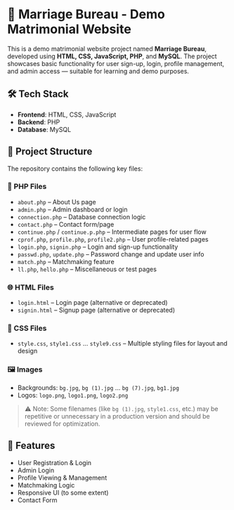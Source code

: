 # 💍 Marriage Bureau - Demo Matrimonial Website

This is a demo matrimonial website project named **Marriage Bureau**, developed using **HTML, CSS, JavaScript, PHP**, and **MySQL**. The project showcases basic functionality for user sign-up, login, profile management, and admin access — suitable for learning and demo purposes.

## 🛠️ Tech Stack

- **Frontend**: HTML, CSS, JavaScript
- **Backend**: PHP
- **Database**: MySQL

## 📁 Project Structure

The repository contains the following key files:

### 📄 PHP Files
- `about.php` – About Us page  
- `admin.php` – Admin dashboard or login  
- `connection.php` – Database connection logic  
- `contact.php` – Contact form/page  
- `continue.php` / `continue.p.php` – Intermediate pages for user flow  
- `cprof.php`, `profile.php`, `profile2.php` – User profile-related pages  
- `login.php`, `signin.php` – Login and sign-up functionality  
- `passwd.php`, `update.php` – Password change and update user info  
- `match.php` – Matchmaking feature  
- `ll.php`, `hello.php` – Miscellaneous or test pages

### 🌐 HTML Files
- `login.html` – Login page (alternative or deprecated)
- `signin.html` – Signup page (alternative or deprecated)

### 🎨 CSS Files
- `style.css`, `style1.css` ... `style9.css` – Multiple styling files for layout and design

### 🖼️ Images
- Backgrounds: `bg.jpg`, `bg (1).jpg` ... `bg (7).jpg`, `bg1.jpg`
- Logos: `logo.png`, `logo1.png`, `logo2.png`

> ⚠️ Note: Some filenames (like `bg (1).jpg`, `style1.css`, etc.) may be repetitive or unnecessary in a production version and should be reviewed for optimization.

## 🚀 Features

- User Registration & Login
- Admin Login
- Profile Viewing & Management
- Matchmaking Logic
- Responsive UI (to some extent)
- Contact Form
